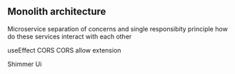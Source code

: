 ## Monolith architecture

Microservice 
separation of concerns and single responsibity principle
how do these services interact with each other


useEffect
CORS
CORS allow extension

Shimmer Ui